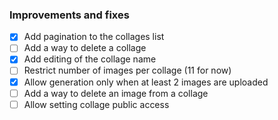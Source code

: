 ### Improvements and fixes

- [x] Add pagination to the collages list
- [ ] Add a way to delete a collage
- [x] Add editing of the collage name
- [ ] Restrict number of images per collage (11 for now)
- [x] Allow generation only when at least 2 images are uploaded
- [ ] Add a way to delete an image from a collage
- [ ] Allow setting collage public access
